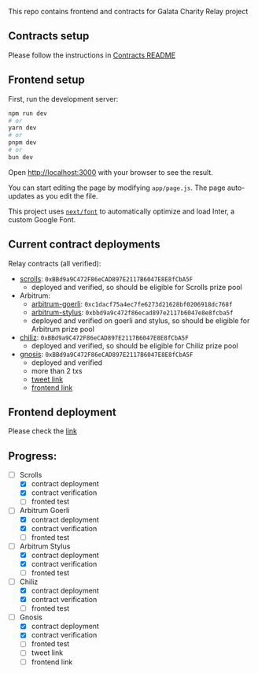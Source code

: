 This repo contains frontend and contracts for Galata Charity Relay project

## Contracts setup

Please follow the instructions in [Contracts README](./solidity/README.md)

## Frontend setup

First, run the development server:

```bash
npm run dev
# or
yarn dev
# or
pnpm dev
# or
bun dev
```

Open [http://localhost:3000](http://localhost:3000) with your browser to see the result.

You can start editing the page by modifying `app/page.js`. The page auto-updates as you edit the file.

This project uses [`next/font`](https://nextjs.org/docs/basic-features/font-optimization) to automatically optimize and load Inter, a custom Google Font.

## Current contract deployments
Relay contracts (all verified):
* [scrolls](https://sepolia.scrollscan.dev/address/0xbbd9a9c472f86ecad897e2117b6047e8e8fcba5f): `0xBBd9a9C472F86eCAD897E2117B6047E8E8fCbA5F`
    * deployed and verified, so should be eligible for Scrolls prize pool
* Arbitrum:
    * [arbitrum-goerli](https://testnet.arbiscan.io/address/0xc1dacf75a4ec7fe6273d21628bf0206918dc768f): `0xc1dacf75a4ec7fe6273d21628bf0206918dc768f`
    * [arbitrum-stylus](https://stylus-testnet-explorer.arbitrum.io/address/0xBBd9a9C472F86eCAD897E2117B6047E8E8fCbA5F): `0xbbd9a9c472f86ecad897e2117b6047e8e8fcba5f`
    * deployed and verified on goerli and stylus, so should be eligible for Arbitrum prize pool
* [chiliz](https://spicy-explorer.chiliz.com/address/0xBBd9a9C472F86eCAD897E2117B6047E8E8fCbA5F): `0xBBd9a9C472F86eCAD897E2117B6047E8E8fCbA5F`
    * deployed and verified, so should be eligible for Chiliz prize pool
* [gnosis](https://gnosis-chiado.blockscout.com/address/0xBBd9a9C472F86eCAD897E2117B6047E8E8fCbA5F): `0xBBd9a9C472F86eCAD897E2117B6047E8E8fCbA5F`
    * deployed and verified
    * more than 2 txs
    * [tweet link]()
    * [frontend link]()

## Frontend deployment
Please check the [link]()

## Progress:
* [ ] Scrolls
    * [x] contract deployment
    * [x] contract verification
    * [ ] fronted test
* [ ] Arbitrum Goerli
    * [x] contract deployment
    * [x] contract verification
    * [ ] fronted test
* [ ] Arbitrum Stylus
    * [x] contract deployment
    * [x] contract verification
    * [ ] fronted test
* [ ] Chiliz
    * [x] contract deployment
    * [x] contract verification
    * [ ] fronted test
* [ ] Gnosis
    * [x] contract deployment
    * [x] contract verification
    * [ ] fronted test
    * [ ] tweet link
    * [ ] frontend link
